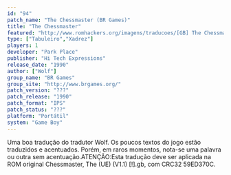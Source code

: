 ```yaml
---
id: "94"
patch_name: "The Chessmaster (BR Games)"
title: "The Chessmaster"
featured: "http://www.romhackers.org/imagens/traducoes/[GB] The Chessmaster - BR Games - 01.png"
type: ["Tabuleiro","Xadrez"]
players: 1
developer: "Park Place"
publisher: "Hi Tech Expressions"
release_date: "1990"
author: ["Wolf"]
group_name: "BR Games"
group_site: "http://www.brgames.org/"
patch_version: "???"
patch_release: "1990"
patch_format: "IPS"
patch_status: "???"
platform: "Portátil"
system: "Game Boy"
---
```


Uma boa tradução do tradutor Wolf. Os poucos textos do jogo estão traduzidos e acentuados. Porém, em raros momentos, nota-se uma palavra ou outra sem acentuação.ATENÇÃO:Esta tradução deve ser aplicada na ROM original Chessmaster, The (UE) (V1.1) [!].gb, com CRC32 59ED370C.